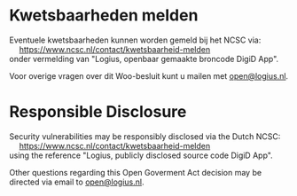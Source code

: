 # Kwetsbaarheden melden

Eventuele kwetsbaarheden kunnen worden gemeld bij het NCSC via:\
&emsp; https://www.ncsc.nl/contact/kwetsbaarheid-melden \
onder vermelding van "Logius, openbaar gemaakte broncode DigiD App".

Voor overige vragen over dit Woo-besluit kunt u mailen met open@logius.nl.

# Responsible Disclosure

Security vulnerabilities may be responsibly disclosed via the Dutch NCSC:\
&emsp; https://www.ncsc.nl/contact/kwetsbaarheid-melden \
using the reference "Logius, publicly disclosed source code DigiD App".

Other questions regarding this Open Goverment Act decision may be directed via email to open@logius.nl.
